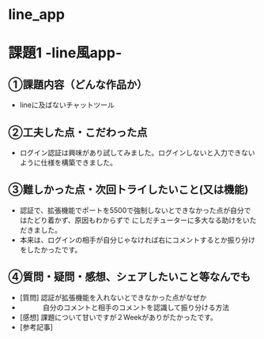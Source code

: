 # line_app
# 課題1 -line風app-

## ①課題内容（どんな作品か）
- lineに及ばないチャットツール

## ②工夫した点・こだわった点
- ログイン認証は興味があり試してみました。ログインしないと入力できないように仕様を構築できました。

## ③難しかった点・次回トライしたいこと(又は機能)
- 認証で、拡張機能でポートを5500で強制しないとできなかった点が自分ではたどり着かず、原因もわからずで
にしだチューターに多大なる助けをいただきました。
- 本来は、ログインの相手が自分じゃなければ右にコメントするとか振り分けをしたかったです。

## ④質問・疑問・感想、シェアしたいこと等なんでも
- [質問] 認証が拡張機能を入れないとできなかった点がなぜか
- 　　　 自分のコメントと相手のコメントを認識して振り分ける方法
- [感想] 課題について甘いですが２Weekがありがたかったです。
- [参考記事] 
